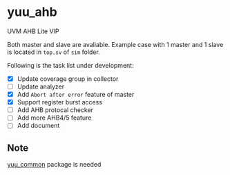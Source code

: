 # yuu_ahb
UVM AHB Lite VIP

Both master and slave are avaliable. 
Example case with 1 master and 1 slave is located in `top.sv` of `sim` folder.

Following is the task list under development:
- [x] Update coverage group in collector
- [ ] Update analyzer
- [x] Add `Abort after error` feature of master
- [x] Support register burst access
- [ ] Add AHB protocal checker
- [ ] Add more AHB4/5 feature
- [ ] Add document 

## Note
[yuu_common](https://github.com/seabeam/yuu_common "YUU UVM utilities package") package is needed  
